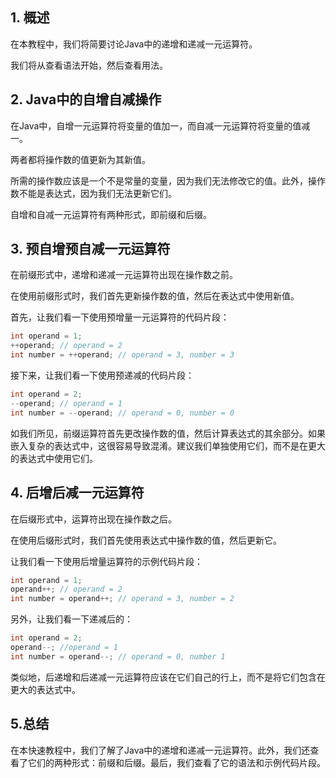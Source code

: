## 1. 概述

在本教程中，我们将简要讨论Java中的递增和递减一元运算符。

我们将从查看语法开始，然后查看用法。

## 2. Java中的自增自减操作

在Java中，自增一元运算符将变量的值加一，而自减一元运算符将变量的值减一。

两者都将操作数的值更新为其新值。

所需的操作数应该是一个不是常量的变量，因为我们无法修改它的值。此外，操作数不能是表达式，因为我们无法更新它们。

自增和自减一元运算符有两种形式，即前缀和后缀。

## 3. 预自增预自减一元运算符

在前缀形式中，递增和递减一元运算符出现在操作数之前。

在使用前缀形式时，我们首先更新操作数的值，然后在表达式中使用新值。

首先，让我们看一下使用预增量一元运算符的代码片段：

```java
int operand = 1;
++operand; // operand = 2
int number = ++operand; // operand = 3, number = 3
```

接下来，让我们看一下使用预递减的代码片段：

```java
int operand = 2;
--operand; // operand = 1
int number = --operand; // operand = 0, number = 0
```

如我们所见，前缀运算符首先更改操作数的值，然后计算表达式的其余部分。如果嵌入复杂的表达式中，这很容易导致混淆。建议我们单独使用它们，而不是在更大的表达式中使用它们。

## 4. 后增后减一元运算符

在后缀形式中，运算符出现在操作数之后。

在使用后缀形式时，我们首先使用表达式中操作数的值，然后更新它。

让我们看一下使用后增量运算符的示例代码片段：

```java
int operand = 1;
operand++; // operand = 2
int number = operand++; // operand = 3, number = 2
```

另外，让我们看一下递减后的：

```java
int operand = 2;
operand--; //operand = 1
int number = operand--; // operand = 0, number 1
```

类似地，后递增和后递减一元运算符应该在它们自己的行上，而不是将它们包含在更大的表达式中。

## 5.总结

在本快速教程中，我们了解了Java中的递增和递减一元运算符。此外，我们还查看了它们的两种形式：前缀和后缀。最后，我们查看了它的语法和示例代码片段。